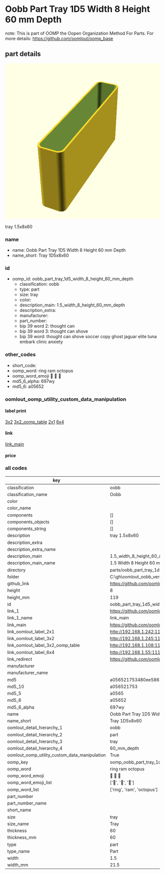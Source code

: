 # Oobb Part Tray 1D5 Width 8 Height 60 mm Depth  

note: This is part of OOMP the Oopen Organization Method For Parts. For more details: https://github.com/oomlout/oomp_base

##  part details
  

[![](3dpr.png)](3dpr.png)

tray 1.5x8x60



### name
* name: Oobb Part Tray 1D5 Width 8 Height 60 mm Depth
* name_short: Tray 1D5x8x60 
### id
* oomp_id: oobb_part_tray_1d5_width_8_height_60_mm_depth
  * classification: oobb
  * type: part
  * size: tray
  * color: 
  * description_main: 1.5_width_8_height_60_mm_depth
  * description_extra: 
  * manufacturer: 
  * part_number: 
  * bip 39 word 2: thought can
  * bip 39 word 3: thought can shove
  * bip 39 word: thought can shove soccer copy ghost jaguar elite tuna embark clinic anxiety

### other_codes
* short_code: 
* oomp_word: ring ram octopus
* oomp_word_emoji :ring: :ram: :octopus:
* md5_6_alpha: 697wy
* md5_6: a05652






### oomlout_oomp_utility_custom_data_manipulation
#### label print
[3x2](http://192.168.1.245:1112/?label=oomp%20697wy)
[3x2_oomp_table](http://192.168.1.108:1112/?label=oomp%20697wy)
[2x1](http://192.168.1.242:1112/?label=oomp%20697wy)
[6x4](http://192.168.1.55:1112/?label=oomp%20697wy)    

#### link

[link_main](https://github.com/oomlout/oomlout_oobb_version_4_generated_parts/tree/main/navigation_oomp/oobb/part/tray/1.5_width_8_height_60_mm_depth/part)                              

#### price







### all codes 
| key | value |  
| --- | --- |  
| classification | oobb |  
| classification_name | Oobb |  
| color |  |  
| color_name |  |  
| components | [] |  
| components_objects | [] |  
| components_string | [] |  
| description | tray 1.5x8x60 |  
| description_extra |  |  
| description_extra_name |  |  
| description_main | 1.5_width_8_height_60_mm_depth |  
| description_main_name | 1.5 Width 8 Height 60 mm Depth |  
| directory | parts/oobb_part_tray_1d5_width_8_height_60_mm_depth |  
| folder | C:\gh\oomlout_oobb_version_4_generated_parts\parts\oobb_part_tray_1d5_width_8_height_60_mm_depth |  
| github_link | https://github.com/oomlout/oomlout_oomp_part_src/tree/main/parts/oobb_part_tray_1d5_width_8_height_60_mm_depth |  
| height | 8 |  
| height_mm | 119 |  
| id | oobb_part_tray_1d5_width_8_height_60_mm_depth |  
| link_1 | https://github.com/oomlout/oomlout_oobb_version_4_generated_parts/tree/main/navigation_oomp/oobb/part/tray/1.5_width_8_height_60_mm_depth/part |  
| link_1_name | link_main |  
| link_main | https://github.com/oomlout/oomlout_oobb_version_4_generated_parts/tree/main/navigation_oomp/oobb/part/tray/1.5_width_8_height_60_mm_depth/part |  
| link_oomlout_label_2x1 | http://192.168.1.242:1112/?label=oomp%20697wy |  
| link_oomlout_label_3x2 | http://192.168.1.245:1112/?label=oomp%20697wy |  
| link_oomlout_label_3x2_oomp_table | http://192.168.1.108:1112/?label=oomp%20697wy |  
| link_oomlout_label_6x4 | http://192.168.1.55:1112/?label=oomp%20697wy |  
| link_redirect | https://github.com/oomlout/oomlout_oobb_version_4_generated_parts/tree/main/parts/oobb_tray_1d5_08_60 |  
| manufacturer |  |  
| manufacturer_name |  |  
| md5 | a056521753480ee586180cdd8e083f07 |  
| md5_10 | a056521753 |  
| md5_5 | a0565 |  
| md5_6 | a05652 |  
| md5_6_alpha | 697wy |  
| name | Oobb Part Tray 1D5 Width 8 Height 60 mm Depth |  
| name_short | Tray 1D5x8x60  |  
| oomlout_detail_hierarchy_1 | oobb |  
| oomlout_detail_hierarchy_2 | part |  
| oomlout_detail_hierarchy_3 | tray |  
| oomlout_detail_hierarchy_4 | 60_mm_depth |  
| oomlout_oomp_utility_custom_data_manipulation | True |  
| oomp_key | oomp_oobb_part_tray_1d5_width_8_height_60_mm_depth |  
| oomp_word | ring ram octopus |  
| oomp_word_emoji | :ring: :ram: :octopus: |  
| oomp_word_emoji_list | [':ring:', ':ram:', ':octopus:'] |  
| oomp_word_list | ['ring', 'ram', 'octopus'] |  
| part_number |  |  
| part_number_name |  |  
| short_name |  |  
| size | tray |  
| size_name | Tray |  
| thickness | 60 |  
| thickness_mm | 60 |  
| type | part |  
| type_name | Part |  
| width | 1.5 |  
| width_mm | 21.5 |  
